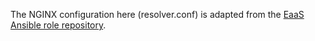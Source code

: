 The NGINX configuration here (resolver.conf) is adapted from the [EaaS Ansible role repository](https://github.com/emulation-as-a-service/eaas-ansible).